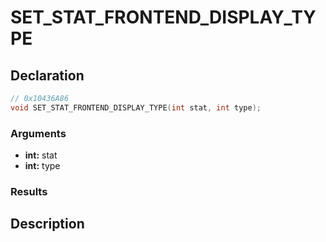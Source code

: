 # SET_STAT_FRONTEND_DISPLAY_TYPE

## Declaration
```cpp
// 0x10436A86
void SET_STAT_FRONTEND_DISPLAY_TYPE(int stat, int type);
```

### Arguments
- **int:** stat
- **int:** type

### Results

## Description
